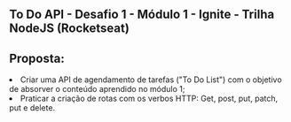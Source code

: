 <h2>To Do API - Desafio 1 - Módulo 1 - Ignite - Trilha NodeJS (Rocketseat)</h2>

<h2> Proposta: </h2>

<li>Criar uma API de agendamento de tarefas ("To Do List") com o objetivo de absorver o conteúdo aprendido no módulo 1;</li>
<li>Praticar a criação de rotas com os verbos HTTP: Get, post, put, patch, put e delete.</li>
